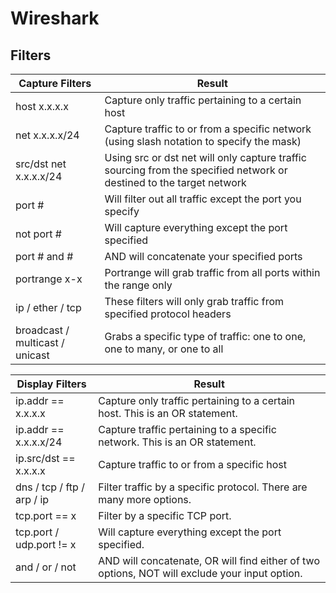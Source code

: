 # Wireshark 

## Filters 

| Capture Filters      | Result                                                                                       |
|----------------------|----------------------------------------------------------------------------------------------|
| host x.x.x.x        | Capture only traffic pertaining to a certain host                                             |
| net x.x.x.x/24      | Capture traffic to or from a specific network (using slash notation to specify the mask)      |
| src/dst net x.x.x.x/24 | Using src or dst net will only capture traffic sourcing from the specified network or destined to the target network |
| port #               | Will filter out all traffic except the port you specify                                       |
| not port #          | Will capture everything except the port specified                                              |
| port # and #        | AND will concatenate your specified ports                                                      |
| portrange x-x       | Portrange will grab traffic from all ports within the range only                               |
| ip / ether / tcp    | These filters will only grab traffic from specified protocol headers                           |
| broadcast / multicast / unicast | Grabs a specific type of traffic: one to one, one to many, or one to all                   |

| Display Filters       | Result                                                                                                  |
|-----------------------|---------------------------------------------------------------------------------------------------------|
| ip.addr == x.x.x.x   | Capture only traffic pertaining to a certain host. This is an OR statement.                              |
| ip.addr == x.x.x.x/24| Capture traffic pertaining to a specific network. This is an OR statement.                               |
| ip.src/dst == x.x.x.x| Capture traffic to or from a specific host                                                               |
| dns / tcp / ftp / arp / ip| Filter traffic by a specific protocol. There are many more options.                                |
| tcp.port == x        | Filter by a specific TCP port.                                                                           |
| tcp.port / udp.port != x | Will capture everything except the port specified.                                                  |
| and / or / not        | AND will concatenate, OR will find either of two options, NOT will exclude your input option.          |

